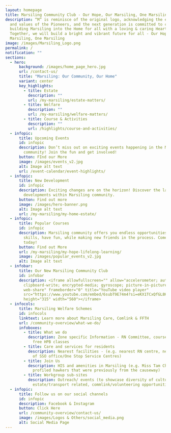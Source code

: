 ```yaml
---
layout: homepage
title: Marsiling Community Club - Our Hope, Our Marsiling, One Marsiling
description: “M” is reminisce of the original logo, acknowledging the efforts
  and values of the Pioneers, and the next generation is committed to continue
  building Marsiling into the Home for all with a loving & caring Heart.
  Together, we will build a bright and vibrant future for all - Our Hope, Our
  Marsiling, One Marsiling
image: /images/Marsiling_Logo.png
permalink: /
notification: ""
sections:
  - hero:
      background: /images/home_page_hero.jpg
      url: /contact-us/
      title: "Marsiling: Our Community, Our Home"
      variant: center
      key_highlights:
        - title: Estate
          description: ""
          url: /my-marsiling/estate-matters/
        - title: Welfare
          description: ""
          url: /my-marsiling/welfare-matters/
        - title: Course & Activities
          description: ""
          url: /highlights/course-and-activities/
  - infopic:
      title: Upcoming Events
      id: infopic
      description: Don’t miss out on exciting events happening in the Marsiling
        community! Join the fun and get involved!
      button: FInd our More
      image: /images/events_v2.jpg
      alt: Image alt text
      url: /event-calendar/event-highlights/
  - infopic:
      title: New Development
      id: infopic
      description: Exciting changes are on the horizon! Discover the latest
        developments within Marsiling community.
      button: Find out more
      image: /images/hero-banner.png
      alt: Image alt text
      url: /my-marsiling/my-home-estate/
  - infopic:
      title: Popular Courses
      id: infopic
      description: Marsiling community offers you endless opportunities to pick up new
        skills, have fun, while making new friends in the process. Come join us
        today!
      button: Find out More
      url: /my-marsiling/my-hope-lifelong-learning/
      image: /images/popular_events_v2.jpg
      alt: Image alt text
  - infobar:
      title: Our New Marsiling Community Club
      id: infobar
      description: <iframe allowfullscreen="" allow="accelerometer; autoplay;
        clipboard-write; encrypted-media; gyroscope; picture-in-picture;
        web-share" frameborder="0" title="YouTube video player"
        src="https://www.youtube.com/embed/6subT9E74m4?si=eKX1TCxQfGL8K8u2"
        height="315" width="560"></iframe>
  - infocols:
      title: Marsiling Welfare Schemes
      id: infocols
      linktext: Learn more about Marsiling Care, Comlink & FFTH
      url: /community-overview/what-we-do/
      infoboxes:
        - title: What we do
          description: Zone specific Information - RN Committee, courses, interest groups,
            free HPB classes
        - title: Care and services for residents
          description: Nearest facilities - (e.g. nearest RN centre, nearest AAC, address
            of SSO office/One Stop Service Centres)
        - title: Join Us
          description: HIS and amenities in Marsiling (e.g. Miss Tam Chiak video that
            profiled hawkers that were previously from the causeway)
        - title: Workgroup sub-sites
          description: Outreach/ events (to showcase diversity of culture),
            estate/transport related, commlink/volunteering opportunities
  - infopic:
      title: Follow us on our social channels
      id: infopic
      description: Facebook & Instagram
      button: Click Here
      url: /community-overview/contact-us/
      image: /images/Logos & Others/social_media.png
      alt: Social Media Page
---
```

